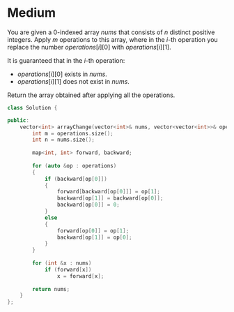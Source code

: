 # Medium

You are given a 0-indexed array $nums$ that consists of $n$ distinct positive integers. Apply $m$ operations to this array, where in the $i$-th operation you replace the number $operations[i][0]$ with $operations[i][1]$.

It is guaranteed that in the $i$-th operation:

- $operations[i][0]$ exists in $nums$.
- $operations[i][1]$ does not exist in $nums$.

Return the array obtained after applying all the operations.

```cpp
class Solution {

public:
    vector<int> arrayChange(vector<int>& nums, vector<vector<int>>& operations) {
        int m = operations.size();
        int n = nums.size();
        
        map<int, int> forward, backward;
        
        for (auto &op : operations)
        {
            if (backward[op[0]])
            {
                forward[backward[op[0]]] = op[1];
                backward[op[1]] = backward[op[0]];
                backward[op[0]] = 0;
            }
            else
            {
                forward[op[0]] = op[1];
                backward[op[1]] = op[0];
            }
        }
        
        for (int &x : nums)
            if (forward[x])
                x = forward[x];
        
        return nums;
    }
};
```

